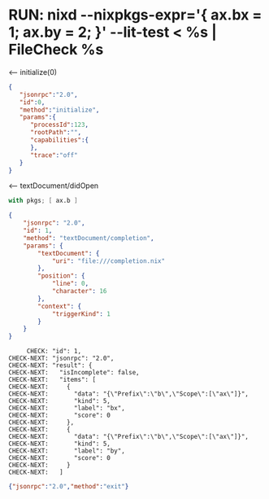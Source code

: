 # RUN: nixd --nixpkgs-expr='{ ax.bx = 1; ax.by = 2; }' --lit-test < %s | FileCheck %s

<-- initialize(0)

```json
{
   "jsonrpc":"2.0",
   "id":0,
   "method":"initialize",
   "params":{
      "processId":123,
      "rootPath":"",
      "capabilities":{
      },
      "trace":"off"
   }
}
```


<-- textDocument/didOpen


```nix file:///completion.nix
with pkgs; [ ax.b ]
```

```json
{
    "jsonrpc": "2.0",
    "id": 1,
    "method": "textDocument/completion",
    "params": {
        "textDocument": {
            "uri": "file:///completion.nix"
        },
        "position": {
            "line": 0,
            "character": 16
        },
        "context": {
            "triggerKind": 1
        }
    }
}
```

```
     CHECK: "id": 1,
CHECK-NEXT: "jsonrpc": "2.0",
CHECK-NEXT: "result": {
CHECK-NEXT:   "isIncomplete": false,
CHECK-NEXT:   "items": [
CHECK-NEXT:     {
CHECK-NEXT:       "data": "{\"Prefix\":\"b\",\"Scope\":[\"ax\"]}",
CHECK-NEXT:       "kind": 5,
CHECK-NEXT:       "label": "bx",
CHECK-NEXT:       "score": 0
CHECK-NEXT:     },
CHECK-NEXT:     {
CHECK-NEXT:       "data": "{\"Prefix\":\"b\",\"Scope\":[\"ax\"]}",
CHECK-NEXT:       "kind": 5,
CHECK-NEXT:       "label": "by",
CHECK-NEXT:       "score": 0
CHECK-NEXT:     }
CHECK-NEXT:   ]
```


```json
{"jsonrpc":"2.0","method":"exit"}
```

